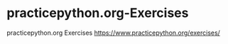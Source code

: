 # practicepython.org-Exercises
practicepython.org Exercises
https://www.practicepython.org/exercises/
